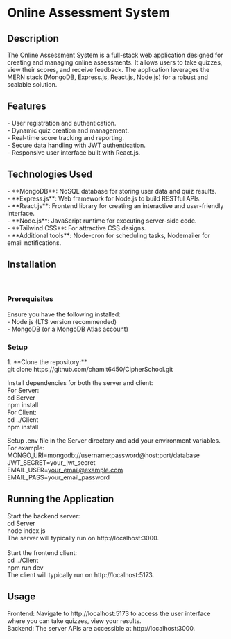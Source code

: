 <h1>Online Assessment System</h1>
<h2>Description</h2>
The Online Assessment System is a full-stack web application designed for creating and managing online assessments. It allows users to take quizzes, view their scores, and receive feedback. The application leverages the MERN stack (MongoDB, Express.js, React.js, Node.js) for a robust and scalable solution.
<h2>Features</h2>
- User registration and authentication.<br>
- Dynamic quiz creation and management.<br>
- Real-time score tracking and reporting.<br>
- Secure data handling with JWT authentication.<br>
- Responsive user interface built with React.js.<br>
<h2>Technologies Used</h2>
- **MongoDB**: NoSQL database for storing user data and quiz results.<br>
- **Express.js**: Web framework for Node.js to build RESTful APIs.<br>
- **React.js**: Frontend library for creating an interactive and user-friendly interface.<br>
- **Node.js**: JavaScript runtime for executing server-side code.<br>
- **Tailwind CSS**: For attractive CSS designs.<br>
- **Additional tools**: Node-cron for scheduling tasks, Nodemailer for email notifications.<br>
<h2>Installation</h2><br>
<h3>Prerequisites</h3>
Ensure you have the following installed:<br>
- Node.js (LTS version recommended)<br>
- MongoDB (or a MongoDB Atlas account)<br>
<h3>Setup</h3>
1. **Clone the repository:**<br>
git clone https://github.com/chamit6450/CipherSchool.git <br>

Install dependencies for both the server and client:<br>
For Server:<br>
cd Server <br>
npm install <br>
For Client: <br>
cd ../Client <br>
npm install <br>

Setup .env file in the Server directory and add your environment variables. <br>
For example:<br>
MONGO_URI=mongodb://username:password@host:port/database <br>
JWT_SECRET=your_jwt_secret <br>
EMAIL_USER=your_email@example.com <br>
EMAIL_PASS=your_email_password <br>

<h2>Running the Application</h2>
Start the backend server: <br>
cd Server <br>
node index.js <br>
The server will typically run on http://localhost:3000. <br>
<br>
Start the frontend client: <br>
cd ../Client <br>
npm run dev <br>
The client will typically run on http://localhost:5173. <br>

<h2>Usage</h2>
Frontend: Navigate to http://localhost:5173 to access the user interface where you can take quizzes, view your results. <br>
Backend: The server APIs are accessible at http://localhost:3000.
